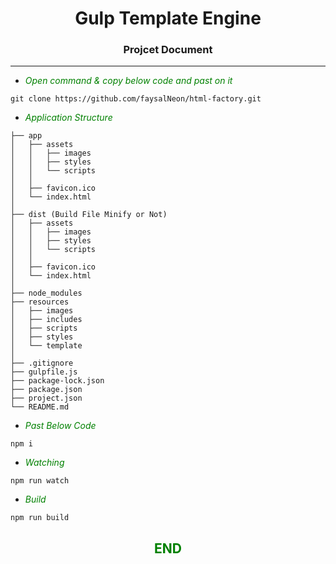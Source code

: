 # <center> Gulp Template Engine </center>
### <center> Projcet Document </center>
---
- <i style="color:green"> Open command & copy below code and past on it</i>
~~~
git clone https://github.com/faysalNeon/html-factory.git
~~~
- <i style="color:green"> Application Structure</i>
~~~
├── app
│   ├── assets
│   │   ├── images
│   │   ├── styles
│   │   └── scripts
│   │
│   ├── favicon.ico
│   └── index.html
│
├── dist (Build File Minify or Not)
│   ├── assets
│   │   ├── images
│   │   ├── styles
│   │   └── scripts
│   │
│   ├── favicon.ico
│   └── index.html
│
├── node_modules
├── resources
│   ├── images
│   ├── includes
│   ├── scripts
│   ├── styles
│   └── template
│
├── .gitignore
├── gulpfile.js
├── package-lock.json
├── package.json
├── project.json
└── README.md
~~~
- <i style="color:green"> Past Below Code </i>
```
npm i
```
- <i style="color:green"> Watching </i>
```
npm run watch
```
- <i style="color:green"> Build </i>
```
npm run build
```
## <b style="color:green"> <center> END </center> </b>